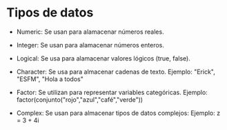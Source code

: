 # Tipos de datos

-   Numeric: Se usan para alamacenar números reales.

-   Integer: Se usan para alamacenar números enteros.

-   Logical: Se usa para alamacenar valores lógicos (true, false).

-   Character: Se usa para almacenar cadenas de texto. Ejemplo: "Erick", "ESFM", "Hola a todos"

-   Factor: Se utilizan para representar variables categóricas. Ejemplo: factor(conjunto("rojo","azul","café","verde"))

-   Complex: Se usan para almacenar tipos de datos complejos: Ejemplo: z = 3 + 4i
